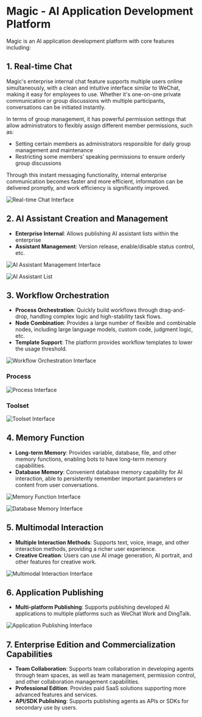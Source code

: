 # Magic - AI Application Development Platform

Magic is an AI application development platform with core features including:

## 1. Real-time Chat

Magic's enterprise internal chat feature supports multiple users online simultaneously, with a clean and intuitive interface similar to WeChat, making it easy for employees to use. Whether it's one-on-one private communication or group discussions with multiple participants, conversations can be initiated instantly.

In terms of group management, it has powerful permission settings that allow administrators to flexibly assign different member permissions, such as:
- Setting certain members as administrators responsible for daily group management and maintenance
- Restricting some members' speaking permissions to ensure orderly group discussions

Through this instant messaging functionality, internal enterprise communication becomes faster and more efficient, information can be delivered promptly, and work efficiency is significantly improved.

![Real-time Chat Interface](/static/img/chat-interface.png)

## 2. AI Assistant Creation and Management

- **Enterprise Internal**: Allows publishing AI assistant lists within the enterprise
- **Assistant Management**: Version release, enable/disable status control, etc.

![AI Assistant Management Interface](/static/img/ai-assistant-1.png)

![AI Assistant List](/static/img/ai-assistant-2.png)

## 3. Workflow Orchestration

- **Process Orchestration**: Quickly build workflows through drag-and-drop, handling complex logic and high-stability task flows.
- **Node Combination**: Provides a large number of flexible and combinable nodes, including large language models, custom code, judgment logic, etc.
- **Template Support**: The platform provides workflow templates to lower the usage threshold.

![Workflow Orchestration Interface](/static/img/workflow-1.png)

### Process

![Process Interface](/static/img/workflow-process.png)

### Toolset

![Toolset Interface](/static/img/tools.png)

## 4. Memory Function

- **Long-term Memory**: Provides variable, database, file, and other memory functions, enabling bots to have long-term memory capabilities.
- **Database Memory**: Convenient database memory capability for AI interaction, able to persistently remember important parameters or content from user conversations.

![Memory Function Interface](/static/img/memory-1.png)

![Database Memory Interface](/static/img/memory-2.png)

## 5. Multimodal Interaction

- **Multiple Interaction Methods**: Supports text, voice, image, and other interaction methods, providing a richer user experience.
- **Creative Creation**: Users can use AI image generation, AI portrait, and other features for creative work.

![Multimodal Interaction Interface](/static/img/multimodal.png)

## 6. Application Publishing

- **Multi-platform Publishing**: Supports publishing developed AI applications to multiple platforms such as WeChat Work and DingTalk.

![Application Publishing Interface](/static/img/app-publishing.png)

## 7. Enterprise Edition and Commercialization Capabilities

- **Team Collaboration**: Supports team collaboration in developing agents through team spaces, as well as team management, permission control, and other collaboration management capabilities.
- **Professional Edition**: Provides paid SaaS solutions supporting more advanced features and services.
- **API/SDK Publishing**: Supports publishing agents as APIs or SDKs for secondary use by users. 